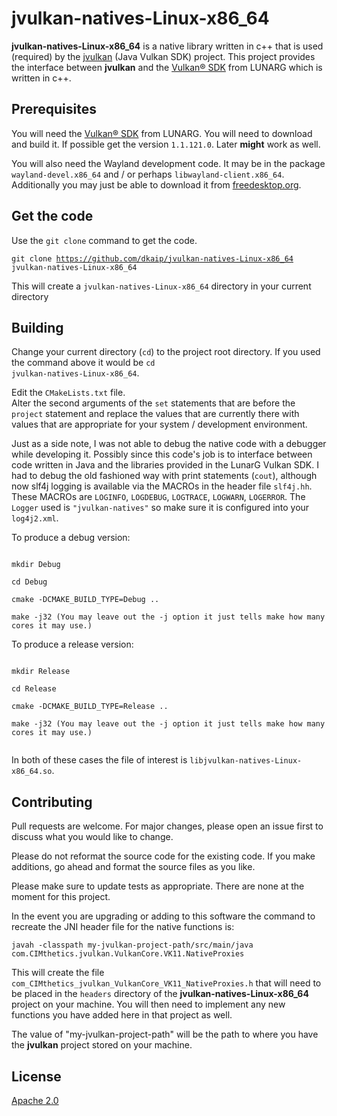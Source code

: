 # jvulkan-natives-Linux-x86_64

**jvulkan-natives-Linux-x86_64** is a native library written in c++ that is used (required) by the 
[jvulkan](https://github.com/dkaip/jvulkan) (Java Vulkan SDK) project.  This project provides the interface between **jvulkan** 
and the [Vulkan® SDK](https://www.lunarg.com/vulkan-sdk/) from LUNARG which is written in c++.

## Prerequisites
You will need the [Vulkan® SDK](https://www.lunarg.com/vulkan-sdk/) from LUNARG.  You will 
need to download and build it.  If possible get the version <code>1.1.121.0</code>.  Later 
**might** work as well.

You will also need the Wayland development code.  It may be in the package 
<code>wayland-devel.x86\_64</code> and / or perhaps <code>libwayland-client.x86\_64</code>. 
Additionally you may just be able to download it from [freedesktop.org](https://wayland.freedesktop.org/).

## Get the code
Use the <code>git clone</code> command to get the code. 

<code>git clone https://github.com/dkaip/jvulkan-natives-Linux-x86_64 jvulkan-natives-Linux-x86_64</code> 

This will create a <code>jvulkan-natives-Linux-x86_64</code> directory in your current directory


## Building
Change your current directory (<code>cd</code>) to the project root directory.  If you used the 
command above it would be <code>cd jvulkan-natives-Linux-x86_64</code>.    

Edit the <code>CMakeLists.txt</code> file.</br>
Alter the second arguments of the <code>set</code> statements that are 
before the <code>project</code> statement and replace the values that are 
currently there with values that are appropriate for your system / development 
environment.
<p>
Just as a side note, I was not able to debug the native code with a debugger while 
developing it.  Possibly since this code's job is to interface between code written
in Java and the libraries provided in the LunarG Vulkan SDK. I had to debug the old fashioned way with print statements (<code>cout</code>), although now slf4j logging is available via the MACROs in the header file 
<code>slf4j.hh</code>.  These MACROs are <code>LOGINFO</code>, <code>LOGDEBUG</code>, <code>LOGTRACE</code>, 
<code>LOGWARN</code>, <code>LOGERROR</code>. The <code>Logger</code> used is 
<code>&quot;jvulkan-natives&quot;</code> 
so make sure it is configured into your <code>log4j2.xml</code>.

To produce a debug version:

<code>
mkdir Debug </br>
cd Debug </br>
cmake -DCMAKE_BUILD_TYPE=Debug .. </br>
make -j32 (You may leave out the -j option it just tells make how many cores it may use.) </code>

To produce a release version:

<code>
mkdir Release</br>
cd Release</br>
cmake -DCMAKE_BUILD_TYPE=Release ..</br>
make -j32 (You may leave out the -j option it just tells make how many cores it may use.)</br> </code>

In both of these cases the file of interest is <code>libjvulkan-natives-Linux-x86_64.so</code>.

## Contributing
Pull requests are welcome. For major changes, please open an issue first to discuss what you would like to change.  

Please do not reformat the source code for the existing code.  If you make additions, go ahead and format 
the source files as you like.

Please make sure to update tests as appropriate.  There are none at the moment for this project.

In the event you are upgrading or adding to this software the command to recreate the 
JNI header file for the native functions is:

<code>javah -classpath my-jvulkan-project-path/src/main/java com.CIMthetics.jvulkan.VulkanCore.VK11.NativeProxies</code> 

This will create the file <code>com&lowbar;CIMthetics&lowbar;jvulkan&lowbar;VulkanCore&lowbar;VK11&lowbar;NativeProxies.h</code> 
that will need to be placed in the <code>headers</code> directory of 
the **jvulkan-natives-Linux-x86_64** project on your machine.  You will then need to implement 
any new functions you have added here in that project as well. 

The value of &quot;my-jvulkan-project-path&quot; will be the path to where you have the **jvulkan** project stored 
on your machine.

## License
[Apache 2.0](http://www.apache.org/licenses/LICENSE-2.0)

